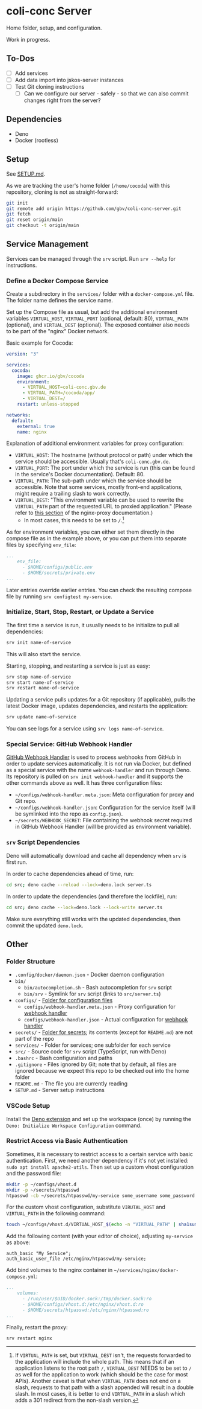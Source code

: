 # coli-conc Server
Home folder, setup, and configuration.

Work in progress.

## To-Dos
- [ ] Add services
- [ ] Add data import into jskos-server instances
- [ ] Test Git cloning instructions
  - [ ] Can we configure our server - safely - so that we can also commit changes right from the server?

## Dependencies
- Deno
- Docker (rootless)

## Setup
See [SETUP.md](./SETUP.md).

As we are tracking the user's home folder (`/home/cocoda`) with this repository, cloning is not as straight-forward:

```sh
git init
git remote add origin https://github.com/gbv/coli-conc-server.git
git fetch
git reset origin/main
git checkout -t origin/main
```

## Service Management
Services can be managed through the `srv` script. Run `srv --help` for instructions.

### Define a Docker Compose Service
Create a subdirectory in the `services/` folder with a `docker-compose.yml` file. The folder name defines the service name.

Set up the Compose file as usual, but add the additional environment variables `VIRTUAL_HOST`, `VIRTUAL_PORT` (optional, default: 80), `VIRTUAL_PATH` (optional), and `VIRTUAL_DEST` (optional). The exposed container also needs to be part of the "nginx" Docker network.

Basic example for Cocoda:

```yml
version: "3"

services:
  cocoda:
    image: ghcr.io/gbv/cocoda
    environment:
      - VIRTUAL_HOST=coli-conc.gbv.de
      - VIRTUAL_PATH=/cocoda/app/
      - VIRTUAL_DEST=/
    restart: unless-stopped

networks:
  default:
    external: true
    name: nginx
```

Explanation of additional environment variables for proxy configuration:
- `VIRTUAL_HOST`: The hostname (without protocol or path) under which the service should be accessible. Usually that's `coli-conc.gbv.de`.
- `VIRTUAL_PORT`: The port under which the service is run (this can be found in the service's Docker documentation). Default: 80.
- `VIRTUAL_PATH`: The sub-path under which the service should be accessible. Note that some services, mostly front-end applications, might require a trailing slash to work correctly.
- `VIRTUAL_DEST`: "This environment variable can be used to rewrite the `VIRTUAL_PATH` part of the requested URL to proxied application." (Please refer to [this section](https://github.com/nginx-proxy/nginx-proxy#path-based-routing) of the nginx-proxy documentation.)
  - In most cases, this needs to be set to `/`.[^virtual_dest]

As for environment variables, you can either set them directly in the compose file as in the example above, or you can put them into separate files by specifying `env_file`:

```yml
...
    env_file:
      - $HOME/configs/public.env
      - $HOME/secrets/private.env
...
```

Later entries override earlier entries. You can check the resulting compose file by running `srv configtest my-service`.

### Initialize, Start, Stop, Restart, or Update a Service
The first time a service is run, it usually needs to be initialize to pull all dependencies:

```sh
srv init name-of-service
```

This will also start the service.

Starting, stopping, and restarting a service is just as easy:

```sh
srv stop name-of-service
srv start name-of-service
srv restart name-of-service
```

Updating a service pulls updates for a Git repository (if applicable), pulls the latest Docker image, updates dependencies, and restarts the application:

```sh
srv update name-of-service
```

You can see logs for a service using `srv logs name-of-service`.

### Special Service: GitHub Webhook Handler
[GitHub Webhook Handler](https://github.com/gbv/github-webhook-handler) is used to process webhooks from GitHub in order to update services automatically. It is not run via Docker, but defined as a special service with the name `webhook-handler` and run through Deno. Its repository is pulled on `srv init webhook-handler` and it supports the other commands above as well. It has three configuration files:

- `~/configs/webhook-handler.meta.json`: Meta configuration for proxy and Git repo.
- `~/configs/webhook-handler.json`: Configuration for the service itself (will be symlinked into the repo as `config.json`).
- `~/secrets/WEBHOOK_SECRET`: File containing the webhook secret required in GitHub Webhook Handler (will be provided as environment variable).

### `srv` Script Dependencies
Deno will automatically download and cache all dependency when `srv` is first run.

In order to cache dependencies ahead of time, run:

```sh
cd src; deno cache --reload --lock=deno.lock server.ts
```

In order to update the dependencies (and therefore the lockfile), run:

```sh
cd src; deno cache --lock=deno.lock --lock-write server.ts
```

Make sure everything still works with the updated dependencies, then commit the updated `deno.lock`.

## Other

### Folder Structure
- `.config/docker/daemon.json` - Docker daemon configuration
- `bin/`
  - `bin/autocompletion.sh` - Bash autocompletion for `srv` script
  - `bin/srv` - Symlink for `srv` script (links to `src/server.ts`)
- `configs/` - [Folder for configuration files](./configs/README.md)
  - `configs/webhook-handler.meta.json` - Proxy configuration for [webhook handler](#special-service-github-webhook-handler)
  - `configs/webhook-handler.json` - Actual configuration for [webhook handler](#special-service-github-webhook-handler)
- `secrets/` - [Folder for secrets](./secrets/README.md); its contents (except for `README.md`) are not part of the repo
- `services/` - Folder for services; one subfolder for each service
- `src/` - Source code for `srv` script (TypeScript, run with Deno)
- `.bashrc` - Bash configuration and paths
- `.gitignore` - Files ignored by Git; note that by default, all files are ignored because we expect this repo to be checked out into the home folder
- `README.md` - The file you are currently reading
- `SETUP.md` - Server setup instructions

### VSCode Setup
Install the [Deno extension](https://marketplace.visualstudio.com/items?itemName=denoland.vscode-deno) and set up the workspace (once) by running the `Deno: Initialize Workspace Configuration` command.

[^virtual_dest]: If `VIRTUAL_PATH` is set, but `VIRTUAL_DEST` isn't, the requests forwarded to the application will include the whole path. This means that if an application listens to the root path `/`, `VIRTUAL_DEST` NEEDS to be set to `/` as well for the application to work (which should be the case for most APIs). Another caveat is that when `VIRTUAL_PATH` does not end on a slash, requests to that path with a slash appended will result in a double slash. In most cases, it is better to end `VIRTUAL_PATH` in a slash which adds a 301 redirect from the non-slash version.

### Restrict Access via Basic Authentication
Sometimes, it is necessary to restrict access to a certain service with basic authentication. First, we need another dependency if it's not yet installed: `sudo apt install apache2-utils`. Then set up a custom vhost configuration and the password file:

```sh
mkdir -p ~/configs/vhost.d
mkdir -p ~/secrets/htpasswd
htpasswd -cb ~/secrets/htpasswd/my-service some_username some_password
```

For the custom vhost configuration, substitute `VIRUTAL_HOST` and `VIRTUAL_PATH` in the following command:

```sh
touch ~/configs/vhost.d/VIRTUAL_HOST_$(echo -n "VIRTUAL_PATH" | sha1sum | awk '{ print $1 }')_location
```

Add the following content (with your editor of choice), adjusting `my-service` as above:

```
auth_basic "My Service";
auth_basic_user_file /etc/nginx/htpasswd/my-service;
```

Add bind volumes to the nginx container in `~/services/nginx/docker-compose.yml`:

```yml
...
    volumes:
      - /run/user/$UID/docker.sock:/tmp/docker.sock:ro
      - $HOME/configs/vhost.d:/etc/nginx/vhost.d:ro
      - $HOME/secrets/htpasswd:/etc/nginx/htpasswd:ro
...
```

Finally, restart the proxy:

```sh
srv restart nginx
```
